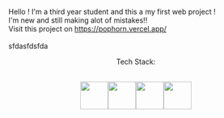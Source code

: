 Hello ! I'm a third year student and this a my first web project !
</br>
I'm new and still making alot of mistakes!!
</br>
Visit this project on https://pophorn.vercel.app/
</br>
</br>
sfdasfdsfda

<div align="center"><p>Tech Stack:</p></br><img width="55" src="https://raw.githubusercontent.com/gilbarbara/logos/master/logos/nextjs.svg"/><img width="55" src="https://raw.githubusercontent.com/gilbarbara/logos/master/logos/react.svg"/><img width="55" src="https://raw.githubusercontent.com/gilbarbara/logos/master/logos/tailwindcss-icon.svg"/><img width="55" src="https://raw.githubusercontent.com/gilbarbara/logos/master/logos/typescript-icon.svg"/></div>
